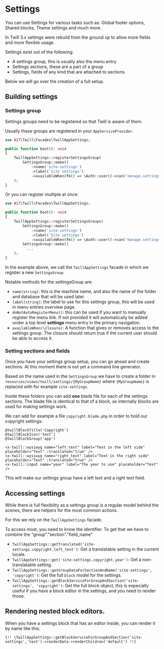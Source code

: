 # Settings

You can use Settings for various tasks such as: Global footer options, Shared blocks, Theme settings and much more.

In Twill 3.x settings were rebuild from the ground up to allow more fields and more flexible usage.

Settings exist out of the following:

- A settings group, this is usually also the menu entry
- Settings sections, these are a part of a group
- Settings, fields of any kind that are attached to sections.

Below we will go over the creation of a full setup.

## Building settings

### Settings group

Settings groups need to be registered so that Twill is aware of them.

Usually these groups are registered in your `AppServiceProvider`.

```php
use A17\Twill\Facades\TwillAppSettings;

public function boot(): void 
{
    TwillAppSettings::registerSettingsGroup(
        SettingsGroup::make()
            ->name('site-settings')
            ->label('Site settings')
            ->availableWhen(fn() => \Auth::user()->can('manage.settings')) // Example access control.
    );
}
```

Or you can register multiple at once:
```php
use A17\Twill\Facades\TwillAppSettings;

public function boot(): void 
{
    TwillAppSettings::registerSettingsGroups(
        SettingsGroup::make()
            ->name('site-settings')
            ->label('Site settings')
            ->availableWhen(fn() => \Auth::user()->can('manage.settings')) // Example access control.
        SettingsGroup::make()
          ...
    );
}
```

In the example above, we call the `TwillAppSettings` facade in which we register a new `SettingsGroup`

Notable methods for the settingsGroup are:

- `name(string)`: this is the machine name, and also the name of the folder and database that will be used later.
- `label(string)`: the label to use for this settings group, this will be used in menu entries overview page.
- `doNotAutoRegisterMenu()`: this can be used if you want to manually register the menu link. If not provided it will automatically be added under a top level **settings** menu entry in the primary navigation.
- `availableWhen(\Closure)`: A function that gives or removes access to the settings group. The closure should return true if the current user should be able to access it.

### Setting sections and fields

Once you have your settings group setup, you can go ahead and create sections. At this moment there is not yet a command line generator.

Based on the name used in the `SettingsGroup` we have to create a folder in `resources/views/twill/settings/{MyGroupName}` where `{MyGroupName}` is replaced with for example `site-settings`.

Inside these folders you can add **one** blade file for each of the settings sections. The blade file is identical to
that of a block, as internally blocks are used for making settings work.

We can add for example a file `copyright.blade.php` in order to hold our copyright settings:

```blade
@twillBlockTitle('Copyright')
@twillBlockIcon('text')
@twillBlockGroup('app')

<x-twill::wysiwyg name="left_text" label="Text in the left side" placeholder="Text" :translated="true" />
<x-twill::wysiwyg name="right_text" label="Text in the right side" placeholder="Text" :translated="true" />
<x-twill::input name="year" label="The year to use" placeholder="Text" />
```

This will make our settings group have a left text and a right text field.

## Accessing settings

While there is full flexibility as a settings group is a regular model behind the scenes, there are helpers for the most common actions.

For this we rely on the `TwillAppSettings` facade.

To access most, you need to know the identifier. To get that we have to combine the "group"."section"."field_name"

- `TwillAppSettings::getTranslated('site-settings.copyright.left_text')`: Get a translatable setting in the current locale.
- `TwillAppSettings::get('site-settings.copyright.year')`: Get a non-translatable setting.
- `TwillAppSettings::getGroupDataForSectionAndName('site-settings', 'copyright')`: Get the full `block` model for the settings.
- `TwillAppSettings::getBlockServiceForGroupAndSection('site-settings', 'copyright')`: Get the full block object, this is especially useful if you have a block editor in the settings, and you need to render those.

## Rendering nested block editors.

When you have a settings block that has an editor inside, you can render it by name like this:

```blade
{!! \TwillAppSettings::getBlockServiceForGroupAndSection('site-settings','text')->renderData->renderChildren('default') !!}
```
